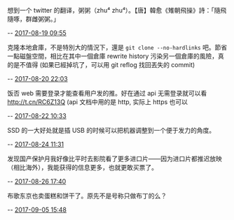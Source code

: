 想到一个 twitter 的翻译，粥粥（zhu⁴ zhu⁴）。【唐】韓愈《雉朝飛操》詩：「隨飛隨啄，群雌粥粥。」

-- [2017-08-19 09:55](http://fanfou.com/statuses/kPaEFHQbnpU)

克隆本地倉庫，不是特別大的情況下，還是 `git clone --no-hardlinks` 吧。節省一點磁盤空間，相比在其中一個倉庫 rewrite history 污染另一個倉庫的風險，真的是不值得 (如果已經掉坑了，可以用 git reflog 找回丟失的 commit)

-- [2017-08-20 22:03](http://fanfou.com/statuses/zWAvX8q_oCY)

饭否 web 需要登录才能查看用户发的推。好在通过 api 无需登录就可以看 http://t.cn/RC6Z13Q (api 文档中用的是 http, 实际上 https 也可以

-- [2017-08-22 10:33](http://fanfou.com/statuses/vRHkqrVvq1Q)

SSD 的一大好处就是插 USB 的时候可以把机器调整到一个便于发力的角度。

-- [2017-08-24 11:31](http://fanfou.com/statuses/dz2UQfaWjL8)

发现国产保护月我好像比平时去影院看了更多进口片——因为进口片都推迟放映（相比海外），我能获得的信息更多，也就更敢买票了。

-- [2017-08-26 17:40](http://fanfou.com/statuses/4h6ujACgoKQ)

布歌东京也卖蛋糕和饼干了。原先不是号称只做布丁的么？

-- [2017-09-05 15:48](http://fanfou.com/statuses/Lyxrc2W3pFU)